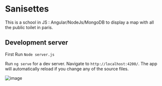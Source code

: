 # Sanisettes

This is a school in JS : Angular/NodeJs/MongoDB to display a map with all the public toilet in paris.

## Development server

First Run `Node server.js`

Run `ng serve` for a dev server. Navigate to `http://localhost:4200/`. The app will automatically reload if you change any of the source files.

![image](https://user-images.githubusercontent.com/66386209/174502685-0a21653c-5a4f-4860-a349-e261a1d2959e.png)
